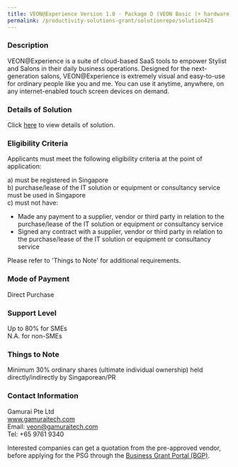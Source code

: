 ```yaml
---
title: VEON@Experience Version 1.0 - Package D (VEON Basic (+ hardware) + 5 Stylist, Assistant, Freelancer tool + 2 Software powerpacks)
permalink: /productivity-solutions-grant/solutionrepo/solution425
---
```


### Description

VEON@Experience is a suite of cloud-based SaaS tools to empower Stylist and Salons in their daily business operations. 
Designed for the next-generation salons, VEON@Experience is extremely visual and easy-to-use for ordinary people like you and me. You can use it anytime, anywhere, on any internet-enabled touch screen devices on demand.

### Details of Solution

Click <a href='https://www.gobusiness.gov.sg/images/psg/Gamurai_20200038_Annex_3_20200625145018_Part_45.pdf' target='_blank' rel='noopener'>here</a> to view details of solution.

### Eligibility Criteria

Applicants must meet the following eligibility criteria at the point of application:

a) must be registered in Singapore <br>
b) purchase/lease of the IT solution or equipment or consultancy service must be used in Singapore <br>
c) must not have:
- Made any payment to a supplier, vendor or third party in relation to the purchase/lease of the IT solution or equipment or consultancy service
- Signed any contract with a supplier, vendor or third party in relation to the purchase/lease of the IT solution or equipment or consultancy service

Please refer to 'Things to Note' for additional requirements.

### Mode of Payment
Direct Purchase

### Support Level
Up to 80% for SMEs <br>
N.A. for non-SMEs

### Things to Note
Minimum 30% ordinary shares (ultimate individual ownership) held directly/indirectly by Singaporean/PR

### Contact Information
Gamurai Pte Ltd<br>www.gamuraitech.com<br>Email: veon@gamuraitech.com<br>Tel: +65 9761 9340

Interested companies can get a quotation from the pre-approved vendor, before applying for the PSG through the <a target='_blank' rel='noopener' href='https://www.businessgrants.gov.sg/'>Business Grant Portal (BGP)</a>.
